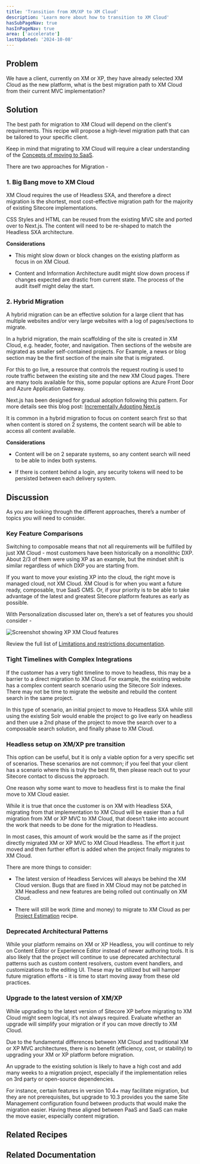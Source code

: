 ```yaml
---
title: 'Transition from XM/XP to XM Cloud'
description: 'Learn more about how to transition to XM Cloud'
hasSubPageNav: true
hasInPageNav: true
area: ['accelerate']
lastUpdated: '2024-10-08'
---
```


## Problem

We have a client, currently on XM or XP, they have already selected XM Cloud as the new platform, what is the best migration path to XM Cloud from their current MVC implementation?

## Solution

The best path for migration to XM Cloud will depend on the client's requirements. This recipe will propose a high-level migration path that can be tailored to your specific client.

Keep in mind that migrating to XM Cloud will require a clear understanding of the [Concepts of moving to SaaS](/learn/accelerate/xm-cloud/pre-development/discovery/moving-to-saas).

There are two approaches for Migration -

### 1. Big Bang move to XM Cloud

XM Cloud requires the use of Headless SXA, and therefore a direct migration is the shortest, most cost-effective migration path for the majority of existing Sitecore implementations.

CSS Styles and HTML can be reused from the existing MVC site and ported over to Next.js. The content will need to be re-shaped to match the Headless SXA architecture.

**Considerations**

- This might slow down or block changes on the existing platform as focus in on XM Cloud.

- Content and Information Architecture audit might slow down process if changes expected are drastic from current state. The process of the audit itself might delay the start.

### 2. Hybrid Migration

A hybrid migration can be an effective solution for a large client that has multiple websites and/or very large websites with a log of pages/sections to migrate.

In a hybrid migration, the main scaffolding of the site is created in XM Cloud, e.g. header, footer, and navigation. Then sections of the website are migrated as smaller self-contained projects. For Example, a news or blog section may be the first section of the main site that is migrated.

For this to go live, a resource that controls the request routing is used to route traffic between the existing site and the new XM Cloud pages. There are many tools available for this, some popular options are Azure Front Door and Azure Application Gateway.

Next.js has been designed for gradual adoption following this pattern. For more details see this blog post: [Incrementally Adopting Next.js](https://nextjs.org/blog/incremental-adoption)

It is common in a hybrid migration to focus on content search first so that when content is stored on 2 systems, the content search will be able to access all content available.

**Considerations**

- Content will be on 2 separate systems, so any content search will need to be able to index both systems.

- If there is content behind a login, any security tokens will need to be persisted between each delivery system.

## Discussion

As you are looking through the different approaches, there’s a number of topics you will need to consider.

### Key Feature Comparisons

Switching to composable means that not all requirements will be fulfilled by just XM Cloud - most customers have been historically on a monolithic DXP. About 2/3 of them were using XP as an example, but the mindset shift is similar regardless of which DXP you are starting from.

If you want to move your existing XP into the cloud, the right move is managed cloud, not XM Cloud. XM Cloud is for when you want a future ready, composable, true SaaS CMS. Or, if your priority is to be able to take advantage of the latest and greatest Sitecore platform features as early as possible.​

With Personalization discussed later on, there’s a set of features you should consider -

<img src="/images/learn/accelerate/xm-cloud/xm-xp-to-xmc1.png" alt="Screenshot showing XP XM Cloud features"/>

<br/>

Review the full list of [Limitations and restrictions documentation](https://doc.sitecore.com/xmc/en/developers/xm-cloud/limitations-and-restrictions.html).

### Tight Timelines with Complex Integrations

If the customer has a very tight timeline to move to headless, this may be a barrier to a direct migration to XM Cloud. For example, the existing website has a complex content search scenario using the Sitecore Solr indexes. There may not be time to migrate the website and rebuild the content search in the same project.

In this type of scenario, an initial project to move to Headless SXA while still using the existing Solr would enable the project to go live early on headless and then use a 2nd phase of the project to move the search over to a composable search solution, and finally phase to XM Cloud.

### Headless setup on XM/XP pre transition

This option can be useful, but it is only a viable option for a very specific set of scenarios. These scenarios are not common; if you feel that your client has a scenario where this is truly the best fit, then please reach out to your Sitecore contact to discuss the approach.

One reason why some want to move to headless first is to make the final move to XM Cloud easier.  

While it is true that once the  customer is on XM with Headless SXA, migrating from that implementation to XM Cloud will be easier than a full migration from XM or XP MVC to XM Cloud, that doesn’t take into account the work that needs to be done for the migration to Headless.

In most cases, this amount of work would be the same as if the project directly migrated XM or XP MVC to XM Cloud Headless. The effort it just moved and then further effort is added when the project finally migrates to XM Cloud.

There are more things to consider:

- The latest version of Headless Services will always be behind the XM Cloud version.  Bugs that are fixed in XM Cloud may not be patched in XM Headless and new features are being rolled out continually on XM Cloud.

- There will still be work (time and money) to migrate to XM Cloud as per [Project Estimation](/learn/accelerate/xm-cloud/pre-development/project-planning/project-estimation) recipe.

### Deprecated Architectural Patterns

While your platform remains on XM or XP Headless, you will continue to rely on Content Editor or Experience Editor instead of newer authoring tools. It is also likely that the project will continue to use deprecated architectural patterns such as custom content resolvers, custom event handlers, and customizations to the editing UI. These may be utilized but will hamper future migration efforts - it is time to start moving away from these old practices.

### Upgrade to the latest version of XM/XP

While upgrading to the latest version of Sitecore XP before migrating to XM Cloud might seem logical, it’s not always required. Evaluate whether an upgrade will simplify your migration or if you can move directly to XM Cloud.

Due to the fundamental differences between XM Cloud and traditional XM or XP MVC architectures, there is no benefit (efficiency, cost, or stability) to upgrading your XM or XP platform before migration.

An upgrade to the existing solution is likely to have a high cost and add many weeks to a migration project, especially if the implementation relies on 3rd party or open-source dependencies.

For instance, certain features in version 10.4+ may facilitate migration, but they are not prerequisites, but upgrade to 10.3 provides you the same Site Management configuration found between products that would make the migration easier. Having these aligned between PaaS and SaaS can make the move easier, especially content migration.

## Related Recipes

<Row columns={2}>
<Link title="Project Estimation " link="/learn/accelerate/xm-cloud/pre-development/project-planning/project-estimation" />
<Link title="Moving to SaaS - Concepts You Need to Know " link="/learn/accelerate/xm-cloud/pre-development/discovery/moving-to-saas" />
</Row>

## Related Documentation

<Row columns={2}>
<Link title="Incrementally Adopting Next.js " link="https://nextjs.org/blog/incremental-adoption" />
<Link title="Limitations and restrictions " link="https://doc.sitecore.com/xmc/en/developers/xm-cloud/limitations-and-restrictions.html" />
</Row>

